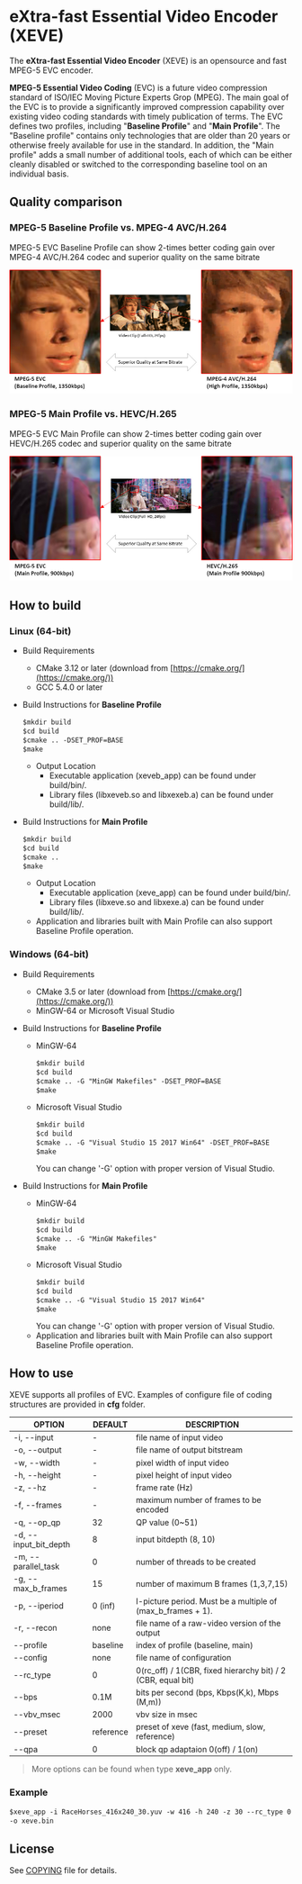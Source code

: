 # eXtra-fast Essential Video Encoder (XEVE)
The **eXtra-fast Essential Video Encoder** (XEVE) is an opensource and fast MPEG-5 EVC encoder. 

**MPEG-5 Essential Video Coding** (EVC) is a future video compression standard of ISO/IEC Moving Picture Experts Grop (MPEG). The main goal of the EVC is to provide a significantly improved compression capability over existing video coding standards with timely publication of terms. 
The EVC defines two profiles, including "**Baseline Profile**" and "**Main Profile**". The "Baseline profile" contains only technologies that are older than 20 years or otherwise freely available for use in the standard. In addition, the "Main profile" adds a small number of additional tools, each of which can be either cleanly disabled or switched to the corresponding baseline tool on an individual basis.

## Quality comparison

### MPEG-5 Baseline Profile vs. MPEG-4 AVC/H.264
MPEG-5 EVC Baseline Profile can show 2-times better coding gain over MPEG-4 AVC/H.264 codec and superior quality on the same bitrate

![MPEG-5 Baseline Profile vs. MPEG-4 AVC/H.264](./doc/image/tos_evc_bp_vs_avc_1350kbps.jpg)


### MPEG-5 Main Profile vs. HEVC/H.265
MPEG-5 EVC Main Profile can show 2-times better coding gain over HEVC/H.265 codec and superior quality on the same bitrate

![MPEG-5 Main Profile vs. HEVC/H.265](./doc/image/tos_evc_mp_vs_hevc_900kbps.jpg)

## How to build

### Linux (64-bit)
- Build Requirements
  - CMake 3.12 or later (download from [https://cmake.org/](https://cmake.org/))
  - GCC 5.4.0 or later
  
- Build Instructions for **Baseline Profile**
  ```
  $mkdir build
  $cd build
  $cmake .. -DSET_PROF=BASE
  $make
  ```
  - Output Location
    - Executable application (xeveb_app) can be found under build/bin/.
    - Library files (libxeveb.so and libxexeb.a) can be found under build/lib/.

- Build Instructions for **Main Profile**
  ```
  $mkdir build
  $cd build
  $cmake ..
  $make
  ```
  - Output Location
    - Executable application (xeve_app) can be found under build/bin/.
    - Library files (libxeve.so and libxexe.a) can be found under build/lib/.
  - Application and libraries built with Main Profile can also support Baseline Profile operation. 


### Windows (64-bit)
- Build Requirements
  - CMake 3.5 or later (download from [https://cmake.org/](https://cmake.org/))
  - MinGW-64 or Microsoft Visual Studio

- Build Instructions for **Baseline Profile**
  - MinGW-64
    ```
    $mkdir build
    $cd build
    $cmake .. -G "MinGW Makefiles" -DSET_PROF=BASE
    $make
    ```
  - Microsoft Visual Studio 
    ```
    $mkdir build
    $cd build
    $cmake .. -G "Visual Studio 15 2017 Win64" -DSET_PROF=BASE
    $make
    ```
    You can change '-G' option with proper version of Visual Studio.

- Build Instructions for **Main Profile**
  - MinGW-64
    ```
    $mkdir build
    $cd build
    $cmake .. -G "MinGW Makefiles"
    $make
    ```
  - Microsoft Visual Studio 
    ```
    $mkdir build
    $cd build
    $cmake .. -G "Visual Studio 15 2017 Win64"
    $make
    ```
    You can change '-G' option with proper version of Visual Studio.
  - Application and libraries built with Main Profile can also support Baseline Profile operation.
    
## How to use
XEVE supports all profiles of EVC. Examples of configure file of coding structures are provided in **cfg** folder.

| OPTION                | DEFAULT   | DESCRIPTION                                                 |
|-----------------------|-----------|-------------------------------------------------------------|
| -i, --input           | -         | file name of input video                                    |
| -o, --output          | -         | file name of output bitstream                               |
| -w, --width           | -         | pixel width of input video                                  |
| -h, --height          | -         | pixel height of input video                                 |
| -z, --hz              | -         | frame rate (Hz)                                             |
| -f, --frames          | -         | maximum number of frames to be encoded                      |
| -q, --op_qp           | 32        | QP value (0~51)                                             |
| -d, --input_bit_depth | 8         | input bitdepth (8, 10)                                      |
| -m, --parallel_task   | 0         | number of threads to be created                             |
| -g, --max_b_frames    | 15        | number of maximum B frames (1,3,7,15)                       |
| -p, --iperiod         | 0 (inf)   | I-picture period. Must be a multiple of (max_b_frames + 1). |
| -r, --recon           | none      | file name of a raw-video version of the output              |
| -\-profile            | baseline  | index of profile (baseline, main)                           |
| -\-config             | none      | file name of configuration                                  | 
| -\-rc_type            | 0         | 0(rc_off) / 1(CBR, fixed hierarchy bit) / 2 (CBR, equal bit)| 
| -\-bps                | 0.1M      | bits per second (bps, Kbps(K,k), Mbps (M,m))                | 
| -\-vbv_msec           | 2000      | vbv size in msec                                            | 
| -\-preset             | reference | preset of xeve (fast, medium, slow, reference)              | 
| -\-qpa                | 0         | block qp adaptaion 0(off) / 1(on)                           | 

>More options can be found when type **xeve_app** only.   
 
### Example
	$xeve_app -i RaceHorses_416x240_30.yuv -w 416 -h 240 -z 30 --rc_type 0 -o xeve.bin


## License
See [COPYING](COPYING) file for details.
